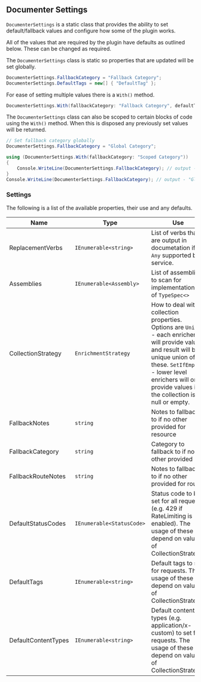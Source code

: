 ## Documenter Settings
`DocumenterSettings` is a static class that provides the ability to set default/fallback values and configure how some of the plugin works. 

All of the values that are required by the plugin have defaults as outlined below. These can be changed as required.

The `DocumenterSettings` class is static so properties that are updated will be set globally. 

```csharp
DocumenterSettings.FallbackCategory = "Fallback Category";
DocumenterSettings.DefaultTags = new[] { "DefaultTag" };
```

For ease of setting multiple values there is a `With()` method.
```csharp
DocumenterSettings.With(fallbackCategory: "Fallback Category", defaultTags: new[] { "DefaultTag" });
```

The `DocumenterSettings` class can also be scoped to certain blocks of code using the 
`With()` method. When this is disposed any previously set values will be returned.
```csharp
// Set fallback category globally
DocumenterSettings.FallbackCategory = "Global Category";

using (DocumenterSettings.With(fallbackCategory: "Scoped Category"))
{
    Console.WriteLine(DocumenterSettings.FallbackCategory); // output - "Scoped Category"
}
Console.WriteLine(DocumenterSettings.FallbackCategory); // output - "Global Category"

```

### Settings
The following is a list of the available properties, their use and any defaults.

| Name | Type | Use | Default |
| --- | --- | --- | --- |
| ReplacementVerbs | `IEnumerable<string>` | List of verbs that are output in documetation if `Any` supported by service. | GET, POST |
| Assemblies | `IEnumerable<Assembly>` | List of assemblies to scan for implementations of `TypeSpec<>` | `Assembly.GetEntryAssembly()` |
| CollectionStrategy | `EnrichmentStrategy` | How to deal with collection properties. Options are `Union` - each enricher will provide values and result will be unique union of these. `SetIfEmpty` - lower level enrichers will only provide values if the collection is null or empty. | `EnrichmentStrategy.Union` |
| FallbackNotes | `string` | Notes to fallback to if no other provided for resource | |
| FallbackCategory | `string` | Category to fallback to if no other provided | |
| FallbackRouteNotes | `string` | Notes to fallback to if no other provided for route | |
| DefaultStatusCodes| `IEnumerable<StatusCode>` | Status code to be set for all requests (e.g. 429 if RateLimiting is enabled). The usage of these will depend on value of CollectionStrategy. | |
| DefaultTags| `IEnumerable<string>` | Default tags to set for requests. The usage of these will depend on value of CollectionStrategy. | |
| DefaultContentTypes| `IEnumerable<string>` | Default content types (e.g. application/x-custom) to set for requests. The usage of these will depend on value of CollectionStrategy. | |